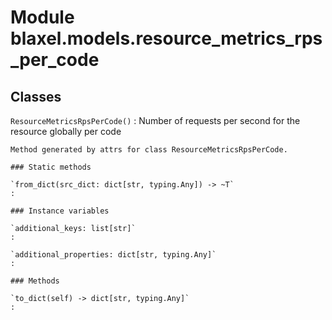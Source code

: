 Module blaxel.models.resource_metrics_rps_per_code
==================================================

Classes
-------

`ResourceMetricsRpsPerCode()`
:   Number of requests per second for the resource globally per code
    
    Method generated by attrs for class ResourceMetricsRpsPerCode.

    ### Static methods

    `from_dict(src_dict: dict[str, typing.Any]) ‑> ~T`
    :

    ### Instance variables

    `additional_keys: list[str]`
    :

    `additional_properties: dict[str, typing.Any]`
    :

    ### Methods

    `to_dict(self) ‑> dict[str, typing.Any]`
    :